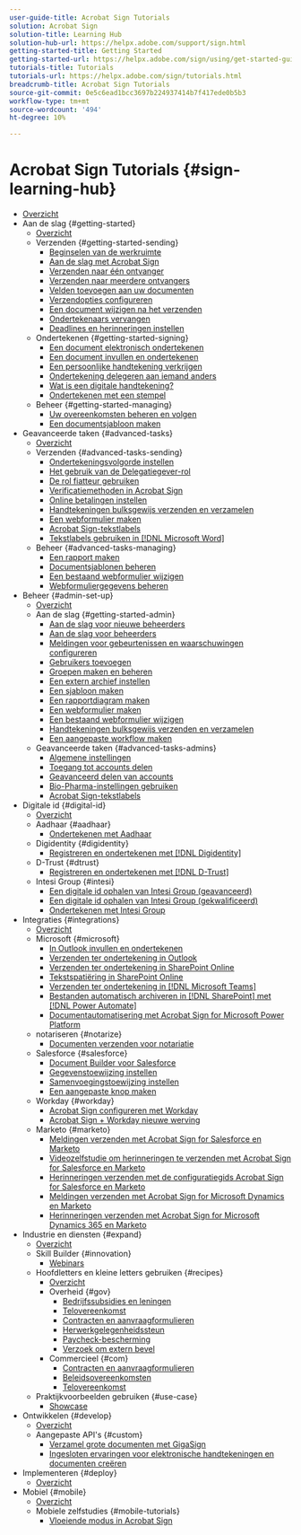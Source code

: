 ```yaml
---
user-guide-title: Acrobat Sign Tutorials
solution: Acrobat Sign
solution-title: Learning Hub
solution-hub-url: https://helpx.adobe.com/support/sign.html
getting-started-title: Getting Started
getting-started-url: https://helpx.adobe.com/sign/using/get-started-guide.html
tutorials-title: Tutorials
tutorials-url: https://helpx.adobe.com/sign/tutorials.html
breadcrumb-title: Acrobat Sign Tutorials
source-git-commit: 0e5c6ead1bcc3697b224937414b7f417ede0b5b3
workflow-type: tm+mt
source-wordcount: '494'
ht-degree: 10%

---
```



# Acrobat Sign Tutorials {#sign-learning-hub}

+ [Overzicht](overview.md)
+ Aan de slag {#getting-started}
   + [Overzicht](sign-beginner-tutorials/beginner-users-overview.md)
   + Verzenden {#getting-started-sending}
      + [Beginselen van de werkruimte](sign-beginner-tutorials/quick-tour.md)
      + [Aan de slag met Acrobat Sign](sign-beginner-tutorials/new-sender.md)
      + [Verzenden naar één ontvanger](sign-beginner-tutorials/send-to-single-recipient.md)
      + [Verzenden naar meerdere ontvangers](sign-beginner-tutorials/send-to-multiple-recipients.md)
      + [Velden toevoegen aan uw documenten](sign-beginner-tutorials/adding-fields.md)
      + [Verzendopties configureren](sign-beginner-tutorials/sending-options.md)
      + [Een document wijzigen na het verzenden](sign-beginner-tutorials/modify-in-flight.md)
      + [Ondertekenaars vervangen](sign-beginner-tutorials/replace-signer.md)
      + [Deadlines en herinneringen instellen](sign-beginner-tutorials/set-deadlines-reminders.md)
   + Ondertekenen {#getting-started-signing}
      + [Een document elektronisch ondertekenen](sign-beginner-tutorials/electronically-sign-a-document.md)
      + [Een document invullen en ondertekenen](sign-beginner-tutorials/fill-and-sign.md)
      + [Een persoonlijke handtekening verkrijgen](sign-beginner-tutorials/sign-in-person.md)
      + [Ondertekening delegeren aan iemand anders](sign-beginner-tutorials/delegate-signing.md)
      + [Wat is een digitale handtekening?](sign-beginner-tutorials/sign-with-a-digital-signature.md)
      + [Ondertekenen met een stempel](sign-beginner-tutorials/sign-with-a-stamp.md)
   + Beheer {#getting-started-managing}
      + [Uw overeenkomsten beheren en volgen](sign-beginner-tutorials/manage-and-track.md)
      + [Een documentsjabloon maken](https://experienceleague.adobe.com/docs/document-cloud-learn/sign-learning-hub/admin-set-up/getting-started-admin/create-a-template.html)
+ Geavanceerde taken {#advanced-tasks}
   + [Overzicht](sign-advanced-users/advanced-users-overview.md)
   + Verzenden {#advanced-tasks-sending}
      + [Ondertekeningsvolgorde instellen](sign-advanced-users/setting-up-routing.md)
      + [Het gebruik van de Delegatiegever-rol](sign-advanced-users/delegate-signature.md)
      + [De rol fiatteur gebruiken](sign-advanced-users/add-an-approver.md)
      + [Verificatiemethoden in Acrobat Sign](sign-advanced-users/authentication-methods.md)
      + [Online betalingen instellen](sign-advanced-users/set-up-online-payments.md)
      + [Handtekeningen bulksgewijs verzenden en verzamelen](https://experienceleague.adobe.com/docs/document-cloud-learn/sign-learning-hub/admin-set-up/getting-started-admin/megasign.html)
      + [Een webformulier maken](https://experienceleague.adobe.com/docs/document-cloud-learn/sign-learning-hub/admin-set-up/getting-started-admin/webform.html)
      + [Acrobat Sign-tekstlabels](https://experienceleague.adobe.com/docs/document-cloud-learn/sign-learning-hub/admin-set-up/advanced-tasks-admins/adobe-sign-text-tagging.html)
      + [Tekstlabels gebruiken in [!DNL Microsoft Word]](sign-advanced-users/text-tagging-word.md)
   + Beheer {#advanced-tasks-managing}
      + [Een rapport maken](sign-advanced-users/creating-a-report.md)
      + [Documentsjablonen beheren](sign-advanced-users/edit-a-template.md)
      + [Een bestaand webformulier wijzigen](sign-advanced-users/modify-webform.md)
      + [Webformuliergegevens beheren](sign-advanced-users/manage-webform-data.md)
+ Beheer {#admin-set-up}
   + [Overzicht](admin/intro-admin-overview.md)
   + Aan de slag {#getting-started-admin}
      + [Aan de slag voor nieuwe beheerders](admin/get-started-admin.md)
      + [Aan de slag voor beheerders](admin/up-and-running-admin.md)
      + [Meldingen voor gebeurtenissen en waarschuwingen configureren](admin/set-up-shared-events-and-alert.md)
      + [Gebruikers toevoegen](admin/add-users-to-your-account.md)
      + [Groepen maken en beheren](admin/create-and-manage-groups.md)
      + [Een extern archief instellen](admin/set-up-your-external-archive.md)
      + [Een sjabloon maken](sign-advanced-users/create-a-template.md)
      + [Een rapportdiagram maken](admin/create-a-report.md)
      + [Een webformulier maken](sign-advanced-users/webform.md)
      + [Een bestaand webformulier wijzigen](https://experienceleague.adobe.com/docs/document-cloud-learn/sign-learning-hub/advanced-tasks/advanced-tasks-managing/modify-webform.html)
      + [Handtekeningen bulksgewijs verzenden en verzamelen](sign-advanced-users/megasign.md)
      + [Een aangepaste workflow maken](admin/building-a-custom-workflow.md)
   + Geavanceerde taken {#advanced-tasks-admins}
      + [Algemene instellingen](admin/learn-about-global-settings.md)
      + [Toegang tot accounts delen](admin/share-account-access.md)
      + [Geavanceerd delen van accounts](admin/advanced-account-sharing.md)
      + [Bio-Pharma-instellingen gebruiken](admin/use-bio-pharma-settings.md)
      + [Acrobat Sign-tekstlabels](sign-advanced-users/adobe-sign-text-tagging.md)
+ Digitale id {#digital-id}
   + [Overzicht](digitalid/digitalid-overview.md)
   + Aadhaar {#aadhaar}
      + [Ondertekenen met Aadhaar](digitalid/aadhaar-sign.md)
   + Digidentity {#digidentity}
      + [Registreren en ondertekenen met [!DNL Digidentity]](digitalid/digidentity-sign.md)
   + D-Trust {#dtrust}
      + [Registreren en ondertekenen met [!DNL D-Trust]](digitalid/d-trust.md)
   + Intesi Group {#intesi}
      + [Een digitale id ophalen van Intesi Group (geavanceerd)](digitalid/intesi-advanced.md)
      + [Een digitale id ophalen van Intesi Group (gekwalificeerd)](digitalid/intesi-qualified.md)
      + [Ondertekenen met Intesi Group](digitalid/intesi-sign.md)
+ Integraties {#integrations}
   + [Overzicht](integrations/integrations-overview.md)
   + Microsoft {#microsoft}
      + [In Outlook invullen en ondertekenen](integrations/fill-and-sign-doc-microsoft-outlook.md)
      + [Verzenden ter ondertekening in Outlook](integrations/send-for-signature-with-outlook.md)
      + [Verzenden ter ondertekening in SharePoint Online](integrations/send-for-signature-with-sharepoint-online.md)
      + [Tekstspatiëring in SharePoint Online](integrations/track-an-agreement-with-sharepoint-online.md)
      + [Verzenden ter ondertekening in [!DNL Microsoft Teams]](integrations/adobe-sign-teams-mortgage.md)
      + [Bestanden automatisch archiveren in [!DNL SharePoint] met [!DNL Power Automate]](integrations/auto-archive-sharepoint-power-automate.md)
      + [Documentautomatisering met Acrobat Sign for Microsoft Power Platform](integrations/documentautomation.md)
   + notariseren {#notarize}
      + [Documenten verzenden voor notariatie](integrations/send-document-notarize.md)
   + Salesforce {#salesforce}
      + [Document Builder voor Salesforce](integrations/create-an-agreement-template.md)
      + [Gegevenstoewijzing instellen](integrations/set-up-data-mapping.md)
      + [Samenvoegingstoewijzing instellen](integrations/set-up-merging-map.md)
      + [Een aangepaste knop maken](integrations/create-a-custom-button.md)
   + Workday {#workday}
      + [Acrobat Sign configureren met Workday](integrations/workday.md)
      + [Acrobat Sign + Workday nieuwe werving](integrations/acrobat-sign-workday-onboarding.md)
   + Marketo {#marketo}
      + [Meldingen verzenden met Acrobat Sign for Salesforce en Marketo](integrations/marketo-salesforce-sms.md)
      + [Videozelfstudie om herinneringen te verzenden met Acrobat Sign for Salesforce en Marketo](integrations/marketo-salesforce-reminder-video.md)
      + [Herinneringen verzenden met de configuratiegids Acrobat Sign for Salesforce en Marketo](integrations/marketo-salesforce-reminder.md)
      + [Meldingen verzenden met Acrobat Sign for Microsoft Dynamics en Marketo](integrations/marketo-dynamics-sms.md)
      + [Herinneringen verzenden met Acrobat Sign for Microsoft Dynamics 365 en Marketo](integrations/marketo-dynamics-reminder.md)
+ Industrie en diensten {#expand}
   + [Overzicht](sign-usecase/expand-inspire-overview.md)
   + Skill Builder {#innovation}
      + [Webinars](sign-usecase/innovation-series.md)
   + Hoofdletters en kleine letters gebruiken {#recipes}
      + [Overzicht](sign-usecase/recipes.md)
      + Overheid {#gov}
         + [Bedrijfssubsidies en leningen](sign-usecase/usecasegovgrants.md)
         + [Telovereenkomst](sign-usecase/usecasegovtelework.md)
         + [Contracten en aanvraagformulieren](sign-usecase/usecasegovcontracts.md)
         + [Herwerkgelegenheidssteun](sign-usecase/usecasegovreemployment.md)
         + [Paycheck-bescherming](sign-usecase/usecasegovpaycheck.md)
         + [Verzoek om extern bevel](sign-usecase/usecasegovremote.md)
      + Commercieel {#com}
         + [Contracten en aanvraagformulieren](sign-usecase/usecasecomcontracts.md)
         + [Beleidsovereenkomsten](sign-usecase/usecasecompolicy.md)
         + [Telovereenkomst](sign-usecase/usecasecomtelework.md)
   + Praktijkvoorbeelden gebruiken {#use-case}
      + [Showcase](sign-usecase/use-case-showcase.md)
+ Ontwikkelen {#develop}
   + [Overzicht](develop/develop-overview.md)
   + Aangepaste API&#39;s {#custom}
      + [Verzamel grote documenten met GigaSign](develop/gigasign.md)
      + [Ingesloten ervaringen voor elektronische handtekeningen en documenten creëren](develop/embeddedesignature.md)
+ Implementeren {#deploy}
   + [Overzicht](deploy-overview.md)
+ Mobiel {#mobile}
   + [Overzicht](mobile/mobile-overview.md)
   + Mobiele zelfstudies {#mobile-tutorials}
      + [Vloeiende modus in Acrobat Sign](mobile/liquidmode.md)

